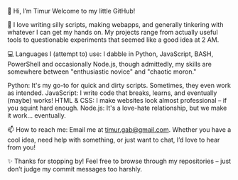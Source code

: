 👋 Hi, I’m Timur
Welcome to my little GitHub!

👀 I love writing silly scripts, making webapps, and generally tinkering with whatever I can get my hands on. My projects range from actually useful tools to questionable experiments that seemed like a good idea at 2 AM.

💻 Languages I (attempt to) use:
I dabble in Python, JavaScript, BASH, PowerShell and occasionally Node.js, though admittedly, my skills are somewhere between "enthusiastic novice" and "chaotic moron."

Python: It's my go-to for quick and dirty scripts. Sometimes, they even work as intended.
JavaScript: I write code that breaks, learns, and eventually (maybe) works!
HTML & CSS: I make websites look almost professional – if you squint hard enough.
Node.js: It's a love-hate relationship, but we make it work... eventually.

📫 How to reach me:
Email me at timur.gab@gmail.com. Whether you have a cool idea, need help with something, or just want to chat, I’d love to hear from you!

✨ Thanks for stopping by! Feel free to browse through my repositories – just don’t judge my commit messages too harshly.
